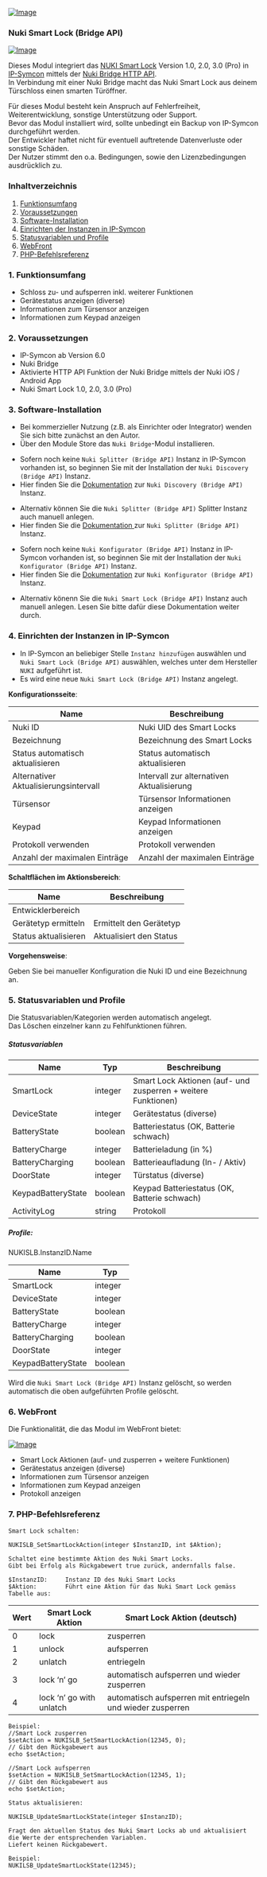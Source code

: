 [![Image](../imgs/NUKI_Logo.png)](https://nuki.io/de/)
### Nuki Smart Lock (Bridge API)
[![Image](../imgs/NUKI_SmartLock.png)]()

Dieses Modul integriert das [NUKI Smart Lock](https://nuki.io/de/smart-lock/) Version 1.0, 2.0, 3.0 (Pro) in [IP-Symcon](https://www.symcon.de) mittels der [Nuki Bridge HTTP API](https://developer.nuki.io/t/bridge-http-api/26).  
In Verbindung mit einer Nuki Bridge macht das Nuki Smart Lock aus deinem Türschloss einen smarten Türöffner.

Für dieses Modul besteht kein Anspruch auf Fehlerfreiheit, Weiterentwicklung, sonstige Unterstützung oder Support.  
Bevor das Modul installiert wird, sollte unbedingt ein Backup von IP-Symcon durchgeführt werden.  
Der Entwickler haftet nicht für eventuell auftretende Datenverluste oder sonstige Schäden.  
Der Nutzer stimmt den o.a. Bedingungen, sowie den Lizenzbedingungen ausdrücklich zu.  

### Inhaltverzeichnis

1. [Funktionsumfang](#1-funktionsumfang)
2. [Voraussetzungen](#2-voraussetzungen)
3. [Software-Installation](#3-software-installation)
4. [Einrichten der Instanzen in IP-Symcon](#4-einrichten-der-instanzen-in-ip-symcon)
5. [Statusvariablen und Profile](#5-statusvariablen-und-profile)
6. [WebFront](#6-webfront)
7. [PHP-Befehlsreferenz](#7-php-befehlsreferenz)

### 1. Funktionsumfang

* Schloss zu- und aufsperren inkl. weiterer Funktionen
* Gerätestatus anzeigen (diverse)
* Informationen zum Türsensor anzeigen
* Informationen zum Keypad anzeigen

### 2. Voraussetzungen

- IP-Symcon ab Version 6.0
- Nuki Bridge
- Aktivierte HTTP API Funktion der Nuki Bridge mittels der Nuki iOS / Android App
- Nuki Smart Lock 1.0, 2.0, 3.0 (Pro)

### 3. Software-Installation

* Bei kommerzieller Nutzung (z.B. als Einrichter oder Integrator) wenden Sie sich bitte zunächst an den Autor.
* Über den Module Store das `Nuki Bridge`-Modul installieren.

- Sofern noch keine `Nuki Splitter (Bridge API)` Instanz in IP-Symcon vorhanden ist, so beginnen Sie mit der Installation der `Nuki Discovery (Bridge API)` Instanz.
- Hier finden Sie die [Dokumentation](../Discovery) zur `Nuki Discovery (Bridge API)` Instanz.

* Alternativ können Sie die `Nuki Splitter (Bridge API)` Splitter Instanz auch manuell anlegen.
* Hier finden Sie die [Dokumentation ](../Bridge) zur `Nuki Splitter (Bridge API)` Instanz.

- Sofern noch keine `Nuki Konfigurator (Bridge API)` Instanz in IP-Symcon vorhanden ist, so beginnen Sie mit der Installation der `Nuki Konfigurator (Bridge API)` Instanz.
- Hier finden Sie die [Dokumentation](../Configurator) zur `Nuki Konfigurator (Bridge API)` Instanz.

* Alternativ könenn Sie die `Nuki Smart Lock (Bridge API)` Instanz auch manuell anlegen. Lesen Sie bitte dafür diese Dokumentation weiter durch.

### 4. Einrichten der Instanzen in IP-Symcon

- In IP-Symcon an beliebiger Stelle `Instanz hinzufügen` auswählen und `Nuki Smart Lock (Bridge API)` auswählen, welches unter dem Hersteller `NUKI` aufgeführt ist.
- Es wird eine neue `Nuki Smart Lock (Bridge API)` Instanz angelegt.

__Konfigurationsseite__:

Name                                    | Beschreibung
----------------------------------------| ---------------------------------
Nuki ID                                 | Nuki UID des Smart Locks
Bezeichnung                             | Bezeichnung des Smart Locks
Status automatisch aktualisieren        | Status automatisch aktualisieren
Alternativer Aktualisierungsintervall   | Intervall zur alternativen Aktualisierung
Türsensor                               | Türsensor Informationen anzeigen
Keypad                                  | Keypad Informationen anzeigen
Protokoll verwenden                     | Protokoll verwenden
Anzahl der maximalen Einträge           | Anzahl der maximalen Einträge

__Schaltflächen im Aktionsbereich__:

Name                    | Beschreibung
----------------------- | ---------------------------------
Entwicklerbereich       |
Gerätetyp ermitteln     | Ermittelt den Gerätetyp
Status aktualisieren    | Aktualisiert den Status

__Vorgehensweise__:  

Geben Sie bei manueller Konfiguration die Nuki ID und eine Bezeichnung an.

### 5. Statusvariablen und Profile

Die Statusvariablen/Kategorien werden automatisch angelegt.  
Das Löschen einzelner kann zu Fehlfunktionen führen.

##### Statusvariablen

Name                            | Typ     | Beschreibung
------------------------------- | ------- | -------------------------------------------------------------
SmartLock                       | integer | Smart Lock Aktionen (auf- und zusperren + weitere Funktionen)
DeviceState                     | integer | Gerätestatus (diverse)
BatteryState                    | boolean | Batteriestatus (OK, Batterie schwach)
BatteryCharge                   | integer | Batterieladung (in %)
BatteryCharging                 | boolean | Batterieaufladung (In- / Aktiv)
DoorState                       | integer | Türstatus (diverse)
KeypadBatteryState              | boolean | Keypad Batteriestatus (OK, Batterie schwach)
ActivityLog                     | string  | Protokoll

##### Profile:

NUKISLB.InstanzID.Name

Name                    | Typ
----------------------- | -------
SmartLock               | integer
DeviceState             | integer
BatteryState            | boolean
BatteryCharge           | integer
BatteryCharging         | boolean
DoorState               | integer
KeypadBatteryState      | boolean

Wird die `Nuki Smart Lock (Bridge API)` Instanz  gelöscht, so werden automatisch die oben aufgeführten Profile gelöscht.

### 6. WebFront

Die Funktionalität, die das Modul im WebFront bietet:  

[![Image](../imgs/NUKI_SmartLock_WebFront.png)]()  

* Smart Lock Aktionen (auf- und zusperren + weitere Funktionen)
* Gerätestatus anzeigen (diverse)
* Informationen zum Türsensor anzeigen
* Informationen zum Keypad anzeigen
* Protokoll anzeigen
 
### 7. PHP-Befehlsreferenz

```text
Smart Lock schalten:  

NUKISLB_SetSmartLockAction(integer $InstanzID, int $Aktion);

Schaltet eine bestimmte Aktion des Nuki Smart Locks.  
Gibt bei Erfolg als Rückgabewert true zurück, andernfalls false.  

$InstanzID:     Instanz ID des Nuki Smart Locks
$Aktion:        Führt eine Aktion für das Nuki Smart Lock gemäss Tabelle aus:  
```

Wert | Smart Lock Aktion            | Smart Lock Aktion (deutsch)          
---- | ---------------------------- | -----------------------------------------------------------
0    | lock                         | zusperren
1    | unlock                       | aufsperren
2    | unlatch                      | entriegeln
3    | lock ‘n’ go                  | automatisch aufsperren und wieder zusperren
4    | lock ‘n’ go with unlatch     | automatisch aufsperren mit entriegeln und wieder zusperren

```text
Beispiel:  
//Smart Lock zusperren
$setAction = NUKISLB_SetSmartLockAction(12345, 0); 
// Gibt den Rückgabewert aus
echo $setAction;      

//Smart Lock aufsperren
$setAction = NUKISLB_SetSmartLockAction(12345, 1);
// Gibt den Rückgabewert aus
echo $setAction;      
```

```text
Status aktualisieren:  

NUKISLB_UpdateSmartLockState(integer $InstanzID);  

Fragt den aktuellen Status des Nuki Smart Locks ab und aktualisiert die Werte der entsprechenden Variablen.  
Liefert keinen Rückgabewert.

Beispiel:  
NUKILSB_UpdateSmartLockState(12345);  
```  